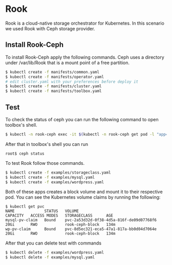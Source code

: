 # Rook

Rook is a cloud-native storage orchestrator for Kubernetes.
In this scenario we used Rook with Ceph storage provider.

## Install Rook-Ceph

To install Rook-Ceph apply the following commands.
Ceph uses a directory under /var/lib/Rook that is a mount point of a free partition.

```bash
$ kubectl create -f manifests/common.yaml
$ kubectl create -f manifests/operator.yaml
# edit cluster.yaml with your preferences before deploy it
$ kubectl create -f manifests/cluster.yaml
$ kubectl create -f manifests/toolbox.yaml
```

## Test

To check the status of ceph you can run the following command to open toolbox's shell.

```bash
$ kubectl -n rook-ceph exec -it $(kubectl -n rook-ceph get pod -l "app=rook-ceph-tools" -o jsonpath='{.items[0].metadata.name}') bash
```

After that in toolbox's shell you can run

```
root$ ceph status
```

To test Rook follow those commands.

```bash
$ kubectl create -f examples/storageclass.yaml
$ kubectl create -f examples/mysql.yaml
$ kubectl create -f examples/wordpress.yaml
```

Both of these apps creates a block volume and mount it to their respective pod. You can see the Kubernetes volume claims by running the following:

```
$ kubectl get pvc
NAME             STATUS   VOLUME                                     CAPACITY   ACCESS MODES   STORAGECLASS      AGE
mysql-pv-claim   Bound    pvc-2a53d32d-0f38-4d5a-816f-de09d07768f6   20Gi       RWO            rook-ceph-block   134m
wp-pv-claim      Bound    pvc-8d5ec321-eca5-47a1-817a-bb0d04d7064e   20Gi       RWO            rook-ceph-block   134m
```

After that you can delete test with commands
```bash
$ kubectl delete -f examples/wordpress.yaml
$ kubectl delete -f examples/mysql.yaml
```
